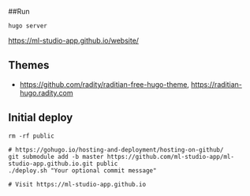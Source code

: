 ##Run
```shell
hugo server
```

https://ml-studio-app.github.io/website/

## Themes
- https://github.com/radity/raditian-free-hugo-theme, https://raditian-hugo.radity.com

## Initial deploy
```shell script
rm -rf public

# https://gohugo.io/hosting-and-deployment/hosting-on-github/
git submodule add -b master https://github.com/ml-studio-app/ml-studio-app.github.io.git public
./deploy.sh "Your optional commit message"

# Visit https://ml-studio-app.github.io
```